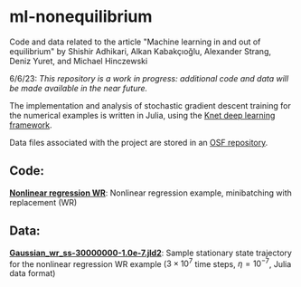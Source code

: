 # ml-nonequilibrium
Code and data related to the article "Machine learning in and out of equilibrium"
by Shishir Adhikari, Alkan Kabakçıoğlu, Alexander Strang, Deniz Yuret, and Michael Hinczewski

6/6/23: *This repository is a work in progress: additional code and data will be made available in the near future.*

The implementation and analysis of stochastic gradient descent training for the numerical examples is written in Julia, using the [Knet deep learning framework](https://github.com/denizyuret/Knet.jl).

Data files associated with the project are stored in an [OSF repository](https://doi.org/10.17605/OSF.IO/VN6A8).

## Code:

[**Nonlinear regression WR**](https://github.com/hincz-lab/ml-nonequilibrium/tree/main/Nonlinear%20regression%20WR): Nonlinear regression example, minibatching with replacement (WR)

## Data:

[**Gaussian_wr_ss-30000000-1.0e-7.jld2**](https://osf.io/vk7yu): Sample stationary state trajectory for the nonlinear regression WR example ($3 \times 10^7$ time steps, $\eta = 10^{-7}$, Julia data format)
